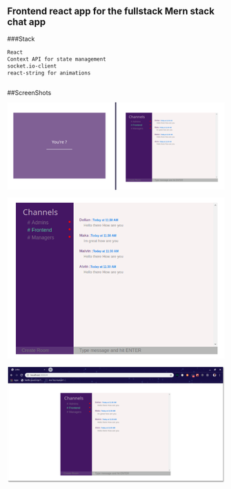 ## Frontend react app for the fullstack Mern stack chat app

###Stack

```
React
Context API for state management
socket.io-client
react-string for animations


```

##ScreenShots

![Shot1](screenshots/shot1.png)

![Shot1](screenshots/shot2.png)

![Shot1](screenshots/shot3.png)
